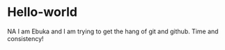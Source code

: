 # Hello-world
NA
I am Ebuka and I am trying to get the hang of git and github.
Time and consistency!
